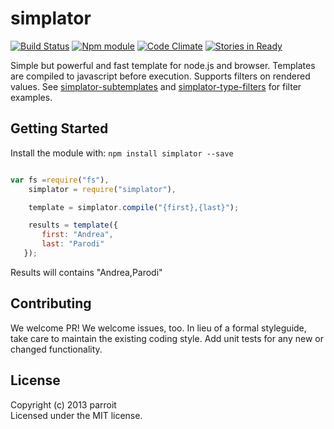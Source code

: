 # simplator
[![Build Status](https://secure.travis-ci.org/parroit/simplator.png?branch=master)](http://travis-ci.org/parroit/simplator)  [![Npm module](https://badge.fury.io/js/simplator.png)](https://npmjs.org/package/simplator) [![Code Climate](https://codeclimate.com/github/parroit/simplator.png)](https://codeclimate.com/github/parroit/simplator)
[![Stories in Ready](https://badge.waffle.io/parroit/simplator.png?label=ready)](http://waffle.io/parroit/simplator)

Simple but powerful and fast template for node.js and browser.
Templates are compiled to javascript before execution.
Supports filters on rendered values.
See [simplator-subtemplates][] and [simplator-type-filters][] for filter examples.

[simplator-subtemplates]: https://github.com/parroit/simplator-subtemplates
[simplator-type-filters]: https://github.com/parroit/simplator-type-filters

## Getting Started
Install the module with: `npm install simplator --save`

```javascript

var fs =require("fs"),
    simplator = require("simplator"),

    template = simplator.compile("{first},{last}");

    results = template({
       first: "Andrea",
       last: "Parodi"
   });

```

Results will contains "Andrea,Parodi"


## Contributing
We welcome PR! We welcome issues, too.
In lieu of a formal styleguide, take care to maintain the existing coding style.
Add unit tests for any new or changed functionality.


## License
Copyright (c) 2013 parroit  
Licensed under the MIT license.
